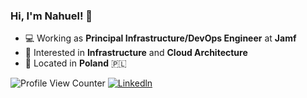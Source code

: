 ### Hi, I'm Nahuel! 👋

-   :computer: Working as **Principal Infrastructure/DevOps Engineer** at **Jamf**
-   :monocle_face: Interested in **Infrastructure** and **Cloud Architecture**
-   :round_pushpin: Located in **Poland** :poland:
  
![Profile View Counter](https://komarev.com/ghpvc/?username=matandomuertos)
[![Linkedln](https://img.shields.io/badge/LinkedIn-0077B5?style=flat-square&logo=linkedin&logoColor=white)](https://www.linkedin.com/in/nahuelcassinari/)
